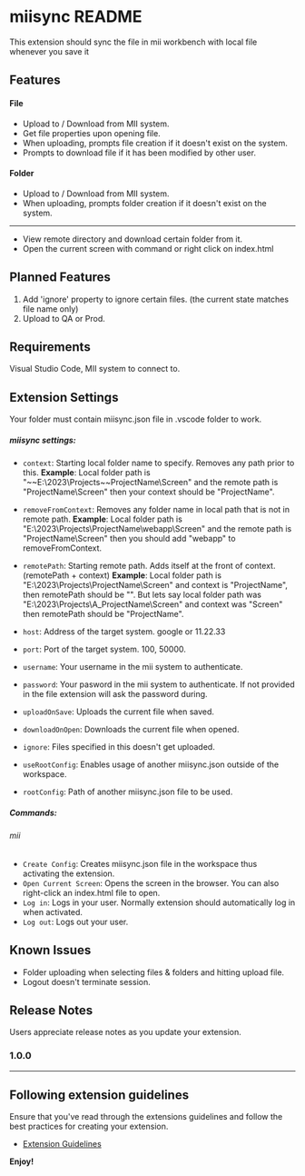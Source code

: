 
# miisync README

This extension should sync the file in mii workbench with local file whenever you save it

## Features

#### File
- Upload to / Download from MII system.
- Get file properties upon opening file.
- When uploading, prompts file creation if it doesn't exist on the system.
- Prompts to download file if it has been modified by other user.
#### Folder
- Upload to / Download from MII system.
- When uploading, prompts folder creation if it doesn't exist on the system.

------------

- View remote directory and download certain folder from it.
- Open the current screen with command or right click on index.html

## Planned Features

 1. Add 'ignore' property to ignore certain files. (the current state matches file name only)
 2. Upload to QA or Prod. 
 


## Requirements

Visual Studio Code, MII system to connect to.

## Extension Settings

Your folder must contain miisync.json file in .vscode folder to work.

##### miisync settings:
* `context`: Starting local folder name to specify. Removes any path prior to this.
**Example**: Local folder path is "~~E:\2023\Projects\~~ProjectName\Screen" and the remote path is "ProjectName\Screen" then your context should be "ProjectName". 

* `removeFromContext`: Removes any folder name in local path that is not in remote path.
**Example**: Local folder path is "E:\2023\Projects\ProjectName\webapp\Screen" and the remote path is "ProjectName\Screen" then you should add "webapp" to removeFromContext. 

* `remotePath`: Starting remote path. Adds itself at the front of context. (remotePath + context)
**Example**: Local folder path is "E:\2023\Projects\ProjectName\Screen" and context is "ProjectName", then remotePath should be "". But lets say local folder path was  "E:\2023\Projects\A_ProjectName\Screen" and context was "Screen" then remotePath should be "ProjectName".
* `host`: Address of the target system. google or 11.22.33
* `port`: Port of the target system. 100, 50000.
* `username`: Your username in the mii system to authenticate.
* `password`: Your pasword in the mii system to authenticate. If not provided in the file extension will ask the password during.
* `uploadOnSave`: Uploads the current file when saved.
* `downloadOnOpen`: Downloads the current file when opened.
* `ignore`: Files specified in this doesn't get uploaded.
* `useRootConfig`: Enables usage of another miisync.json outside of the workspace.
* `rootConfig`: Path of another miisync.json file to be used.

##### Commands:

###### mii
* `Create Config`: Creates miisync.json file in the workspace thus activating the extension.
* `Open Current Screen`: Opens the screen in the browser. You can also right-click an index.html file to open.
* `Log in`: Logs in your user. Normally extension should automatically log in when activated.
* `Log out`: Logs out your user. 


## Known Issues

- Folder uploading when selecting files & folders and hitting upload file.
- Logout doesn't terminate session.

## Release Notes

Users appreciate release notes as you update your extension.

### 1.0.0

---

## Following extension guidelines

Ensure that you've read through the extensions guidelines and follow the best practices for creating your extension.

* [Extension Guidelines](https://code.visualstudio.com/api/references/extension-guidelines)

**Enjoy!**
